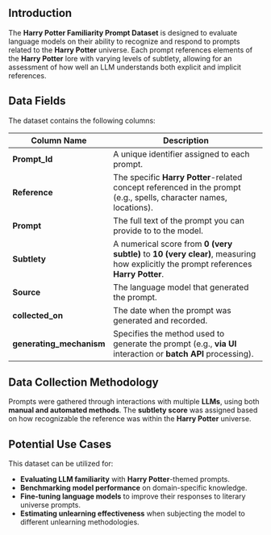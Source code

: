 ## Introduction
The **Harry Potter Familiarity Prompt Dataset** is designed to evaluate language models on their ability to recognize and respond to prompts related to the **Harry Potter** universe. Each prompt references elements of the **Harry Potter** lore with varying levels of subtlety, allowing for an assessment of how well an LLM understands both explicit and implicit references.

## Data Fields
The dataset contains the following columns:

| Column Name         | Description |
|---------------------|-------------|
| **Prompt_Id**      | A unique identifier assigned to each prompt. |
| **Reference**      | The specific **Harry Potter**-related concept referenced in the prompt (e.g., spells, character names, locations). |
| **Prompt**        | The full text of the prompt you can provide to to the model. |
| **Subtlety**       | A numerical score from **0 (very subtle)** to **10 (very clear)**, measuring how explicitly the prompt references **Harry Potter**. |
| **Source**         | The language model that generated the prompt. |
| **collected_on**   | The date when the prompt was generated and recorded. |
| **generating_mechanism** | Specifies the method used to generate the prompt (e.g., **via UI** interaction or **batch API** processing). |

## Data Collection Methodology
Prompts were gathered through interactions with multiple **LLMs**, using both **manual and automated methods**. The **subtlety score** was assigned based on how recognizable the reference was within the **Harry Potter** universe. 

## Potential Use Cases
This dataset can be utilized for:
- **Evaluating LLM familiarity** with **Harry Potter**-themed prompts.
- **Benchmarking model performance** on domain-specific knowledge.
- **Fine-tuning language models** to improve their responses to literary universe prompts.
- **Estimating unlearning effectiveness** when subjecting the model to different unlearning methodologies.
